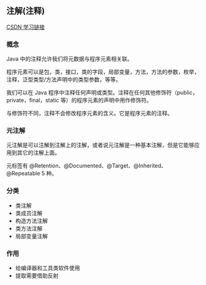 ## 注解(注释)

[CSDN 学习链接](https://blog.csdn.net/briblue/article/details/73824058)

### 概念

Java 中的注释允许我们将元数据与程序元素相关联。

程序元素可以是包，类，接口，类的字段，局部变量，方法，方法的参数，枚举，注释，泛型类型/方法声明中的类型参数，等等。

我们可以在 Java 程序中注释任何声明或类型。注释在任何其他修饰符（public，private，final，static 等）的程序元素的声明中用作修饰符。

与修饰符不同，注释不会修改程序元素的含义。它是程序元素的注释。

### 元注解

元注解是可以注解到注解上的注解，或者说元注解是一种基本注解，但是它能够应用到其它的注解上面。

元标签有 @Retention、@Documented、@Target、@Inherited、@Repeatable 5 种。

### 分类

- 类注解
- 类成员注解
- 构造方法注解
- 类方法注解
- 局部变量注解

### 作用

- 给编译器和工具类软件使用
- 提取需要借助反射
